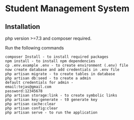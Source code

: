 
# Student Management System




## Installation
php version >=7.3 and composer required.

Run the following commands
```composer and artisan commands
composer Install - to install required packages
npm install - to install npm dependencies
cp .env.example .env - to create environment (.env) file
now create database and add credentials in .env file
php artisan migrate - to create tables in database
php artisan db:seed - to create a admin 
default credentials for admin - 
email:tejas@gmail.com
password:12345678
php artisan storage:link - to create symbolic links
php artisan key:generate - t0 generate key
php artisan cache:clear
php artisan config:clear
php artisan serve - to run the application

    